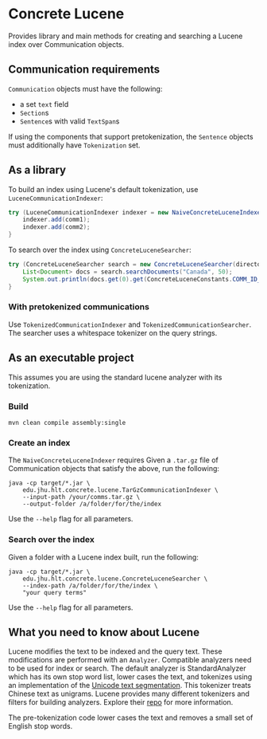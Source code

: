 Concrete Lucene
===

Provides library and main methods for creating and searching
a Lucene index over Communication objects.

## Communication requirements

`Communication` objects must have the following:

* a set `text` field
* `Section`s
* `Sentence`s with valid `TextSpan`s

If using the components that support pretokenization, the `Sentence` objects must
additionally have `Tokenization` set.

## As a library

To build an index using Lucene's default tokenization, use `LuceneCommunicationIndexer`:

```java
try (LuceneCommunicationIndexer indexer = new NaiveConcreteLuceneIndexer(directoryPath)) {
    indexer.add(comm1);
    indexer.add(comm2);
}
```

To search over the index using `ConcreteLuceneSearcher`:
```java
try (ConcreteLuceneSearcher search = new ConcreteLuceneSearcher(directoryPath)) {
    List<Document> docs = search.searchDocuments("Canada", 50);
    System.out.println(docs.get(0).get(ConcreteLuceneConstants.COMM_ID_FIELD));
}
```

### With pretokenized communications

Use `TokenizedCommunicationIndexer` and `TokenizedCommunicationSearcher`.
The searcher uses a whitespace tokenizer on the query strings.


## As an executable project

This assumes you are using the standard lucene analyzer with its tokenization.

### Build

``` shell
mvn clean compile assembly:single
```

### Create an index

The `NaiveConcreteLuceneIndexer` requires 
Given a `.tar.gz` file of Communication objects that satisfy the
above, run the following:

``` shell
java -cp target/*.jar \
    edu.jhu.hlt.concrete.lucene.TarGzCommunicationIndexer \
    --input-path /your/comms.tar.gz \
    --output-folder /a/folder/for/the/index
```

Use the `--help` flag for all parameters.

### Search over the index

Given a folder with a Lucene index built, run the following:

``` shell
java -cp target/*.jar \
    edu.jhu.hlt.concrete.lucene.ConcreteLuceneSearcher \
    --index-path /a/folder/for/the/index \
    "your query terms"
```

Use the `--help` flag for all parameters.

## What you need to know about Lucene
Lucene modifies the text to be indexed and the query text.
These modifications are performed with an `Analyzer`.
Compatible analyzers need to be used for index or search.
The default analyzer is StandardAnalyzer which has its own stop word list, lower cases the text,
and tokenizes using an implementation of the [Unicode text segmentation](http://unicode.org/reports/tr29/).
This tokenizer treats Chinese text as unigrams.
Lucene provides many different tokenizers and filters for building analyzers.
Explore their [repo](https://github.com/apache/lucene-solr/tree/master/lucene/analysis/common/src/java/org/apache/lucene/analysis) for more information.

The pre-tokenization code lower cases the text and removes a small set of English stop words.
